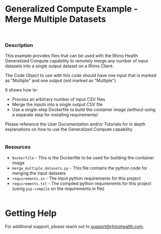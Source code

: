 # Generalized Compute Example - Merge Multiple Datasets
<br/>

### **Description**

This example provides files that can be used with the Rhino Health Generalized Compute capability to remotely merge any number of input datasets into a single output dataset on a Rhino Client.

The Code Object to use with this code should have one input that is marked as "Multiple" and one output (not marked as "Multiple").

It shows how to:
* Process an arbitrary number of input CSV files
* Merge the inputs into a single output CSV file
* Use a single-step Dockerfile to build the container image (without using a separate step for installing requirements)

Please reference the User Documentation and/or Tutorials for in depth explanations on how to use the Generalized Compute capability.
<br/><br/>

### **Resources**
- `Dockerfile` - This is the Dockerfile to be used for building the container image
- `merge_multiple_datasets.py` - This file contains the python code for merging the input datasets
- `requirements.in` - The input python requirements for this project
- `requirements.txt` - The compiled python requirements for this project (using `pip-compile` on the requirements.in file)
<br><br>

# Getting Help
For additional support, please reach out to [support@rhinohealth.com](mailto:support@rhinohealth.com).
